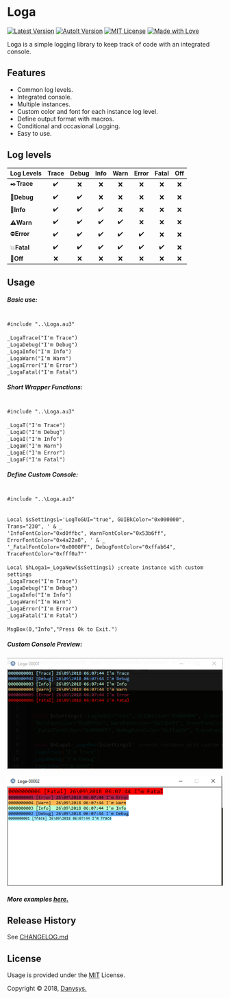# Loga

[![Latest Version](https://img.shields.io/badge/Latest-v1.0.1-green.svg)]()
[![AutoIt Version](https://img.shields.io/badge/AutoIt-3.3.14.5-blue.svg)]()
[![MIT License](https://img.shields.io/github/license/mashape/apistatus.svg)]()
[![Made with Love](https://img.shields.io/badge/Made%20with-%E2%9D%A4-red.svg?colorB=e31b23)]()


Loga is a simple logging library to keep track of code with an integrated console.


## Features
* Common log levels.
* Integrated console.
* Multiple instances.
* Custom color and font for each instance log level.
* Define output format with macros.
* Conditional and occasional Logging.
* Easy to use.

## Log levels
| **Log Levels** | **Trace** | **Debug** | **Info** | **Warn** | **Error** | **Fatal** | **Off** |
|:---|:---:|:---:|:---:|:---:|:---:|:---:|:---:|
| ✒️**Trace**  | ✔️ | ❌ | ❌ | ❌ | ❌ | ❌ | ❌ |
| 🐞**Debug** |  ✔️ | ✔️ | ❌ | ❌ | ❌ | ❌ | ❌ |
| 📢**Info** |  ✔️ | ✔️ | ✔️ | ❌ | ❌ | ❌ | ❌ |
| ⚠️**Warn** |  ✔️ | ✔️ | ✔️ | ✔️ | ❌ | ❌ | ❌ |
| ⛔️**Error** |  ✔️ | ✔️ | ✔️ | ✔️ | ✔️ | ❌ | ❌ |
| 💥**Fatal** |  ✔️ | ✔️ | ✔️ | ✔️ | ✔️ | ✔️ | ❌ |
| 🚫**Off** |  ❌ | ❌ | ❌ | ❌ | ❌ | ❌ | ❌ |

## Usage

##### Basic use:
```autoit

#include "..\Loga.au3"

_LogaTrace("I'm Trace")
_LogaDebug("I'm Debug")
_LogaInfo("I'm Info")
_LogaWarn("I'm Warn")
_LogaError("I'm Error")
_LogaFatal("I'm Fatal")

```
##### Short Wrapper Functions:

```autoit

#include "..\Loga.au3"

_LogaT("I'm Trace")
_LogaD("I'm Debug")
_LogaI("I'm Info")
_LogaW("I'm Warn")
_LogaE("I'm Error")
_LogaF("I'm Fatal")

```

##### Define Custom Console:
```autoit

#include "..\Loga.au3"


Local $sSettings1='LogToGUI="true", GUIBkColor="0x000000", Trans="230", ' & _
'InfoFontColor="0xd0ffbc", WarnFontColor="0x53b6ff", ErrorFontColor="0x4a22a8", ' & _
'_FatalFontColor="0x0000FF", DebugFontColor="0xffab64", TraceFontColor="0xfff0a7"'

Local $hLoga1=_LogaNew($sSettings1) ;create instance with custom settings
_LogaTrace("I'm Trace")
_LogaDebug("I'm Debug")
_LogaInfo("I'm Info")
_LogaWarn("I'm Warn")
_LogaError("I'm Error")
_LogaFatal("I'm Fatal")

MsgBox(0,"Info","Press Ok to Exit.")

```

##### Custom Console Preview:
![](https://github.com/DanysysTeam/ProjectsResources/blob/master/Loga/LogaCustomConsole1.png?raw=true)

![](https://github.com/DanysysTeam/ProjectsResources/blob/master/Loga/LogaCustomConsole2.png?raw=true)

##### More examples [here.](/Examples)


## Release History
See [CHANGELOG.md](CHANGELOG.md)


<!-- ## Acknowledgments & Credits -->


## License

Usage is provided under the [MIT](https://choosealicense.com/licenses/mit/) License.

Copyright © 2018, [Danysys.](https://www.danysys.com)